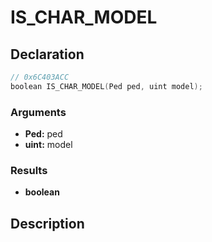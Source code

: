 # IS_CHAR_MODEL

## Declaration
```cpp
// 0x6C403ACC
boolean IS_CHAR_MODEL(Ped ped, uint model);
```

### Arguments
- **Ped:** ped
- **uint:** model

### Results
- **boolean**

## Description
